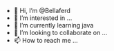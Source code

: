 - 👋 Hi, I’m @Bellaferd
- 👀 I’m interested in ...
- 🌱 I’m currently learning java
- 💞️ I’m looking to collaborate on ...
- 📫 How to reach me ...

<!---
Bellaferd/Bellaferd is a ✨ special ✨ repository because its `README.md` (this file) appears on your GitHub profile.
You can click the Preview link to take a look at your changes.
--->
